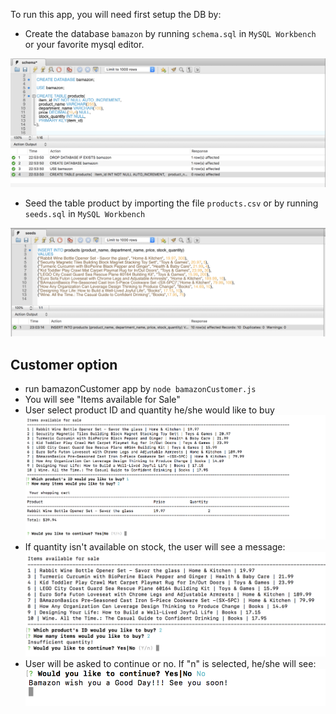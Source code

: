 



To run this app, you will need first setup the DB by: 
- Create the database `bamazon` by running `schema.sql` in `MySQL Workbench` or your favorite mysql editor.

![database demo](/images/database.png)

- Seed the table product by importing the file `products.csv` or by running `seeds.sql`  in `MySQL Workbench`

![seeds demo](/images/seeds.png)

## Customer option

- run bamazonCustomer app by `node bamazonCustomer.js`
- You will see "Items available for Sale"
- User select product ID and quantity he/she would like to buy
![customer demo](/images/customer-demo.png)
- If quantity isn't available on stock, the user will see a message:
![customer demo](/images/customer-demo-outofstock.png)
- User will be asked to continue or no. If "n" is selected, he/she will see:
![continue demo](/images/continue-prompt.png)




